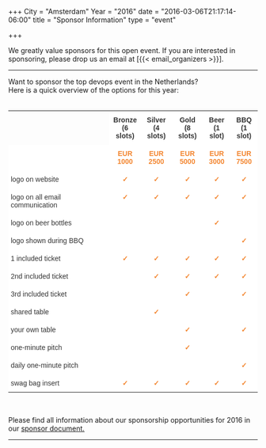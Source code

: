 +++
City = "Amsterdam"
Year = "2016"
date = "2016-03-06T21:17:14-06:00"
title = "Sponsor Information"
type = "event"

+++

<style type="text/css">
.tg  {
  border-collapse:collapse;
  border-spacing:0;
  border-color:#aaa;
}

.tg td{
  font-family:Arial, sans-serif;
  font-size:14px;
  padding:10px 5px;
  border-style:solid;
  border-width:1px;
  overflow:hidden;
  word-break:normal;
  border-color:#aaa;
  color:#333;
  background-color:#fff;
}

.tg th{
  font-family:Arial, sans-serif;
  font-size:14px;
  font-weight:normal;
  padding:10px 5px;
  border-style:solid;
  border-width:1px;
  overflow:hidden;
  word-break:normal;
  border-color:#aaa;
  color:#fff;
}

.tg .tg-4bw1{
  font-weight:bold;
  background-color:#ffffff;
  color:#333333;
  text-align:center;
  vertical-align:top;
  border-width:0px
}

.tg .tg-3we0{
  background-color:#ffffff;
  vertical-align:top
}

.tg .tg-yw4l{
  vertical-align:top;
  border-width:0px
}

.tg .tg-smki{
  font-weight:bold;
  color:#f38630;
  text-align:center;
  vertical-align:top;
  border-width:0px
}
</style>


We greatly value sponsors for this open event.  If you are interested in sponsoring, please drop us an email at [{{< email_organizers >}}].

<hr>

Want to sponsor the top devops event in the Netherlands?
<br>
Here is a quick overview of the options for this year:
<br>
<br>

<table class="tg">
  <tr>
    <th class="tg-yw4l"></th>
    <th class="tg-4bw1">Bronze<br>(6 slots)</th>
    <th class="tg-4bw1">Silver<br>(4 slots)</th>
    <th class="tg-4bw1">Gold<br>(8 slots)</th>
    <th class="tg-4bw1">Beer<br>(1 slot)</th>
    <th class="tg-4bw1">BBQ<br>(1 slot)</th>
  </tr>
  <tr>
    <td class="tg-yw4l"></td>
    <td class="tg-smki">EUR<br>1000</td>
    <td class="tg-smki">EUR<br>2500</td>
    <td class="tg-smki">EUR<br>5000</td>
    <td class="tg-smki">EUR<br>3000</td>
    <td class="tg-smki">EUR<br>7500</td>
  </tr>
  <tr>
    <td class="tg-yw4l">logo on website</td>
    <td class="tg-smki">✓</td>
    <td class="tg-smki">✓</td>
    <td class="tg-smki">✓</td>
    <td class="tg-smki">✓</td>
    <td class="tg-smki">✓</td>
  </tr>
  <tr>
    <td class="tg-yw4l">logo on all email communication</td>
    <td class="tg-smki">✓</td>
    <td class="tg-smki">✓</td>
    <td class="tg-smki">✓</td>
    <td class="tg-smki">✓</td>
    <td class="tg-smki">✓</td>
  </tr>
  <tr>
    <td class="tg-yw4l">logo on beer bottles</td>
    <td class="tg-smki"></td>
    <td class="tg-smki"></td>
    <td class="tg-smki"></td>
    <td class="tg-smki">✓</td>
    <td class="tg-smki"></td>
  </tr>
  <tr>
    <td class="tg-yw4l">logo shown during BBQ</td>
    <td class="tg-smki"></td>
    <td class="tg-smki"></td>
    <td class="tg-smki"></td>
    <td class="tg-smki"></td>
    <td class="tg-smki">✓</td>
  </tr>
  <tr>
    <td class="tg-yw4l">1 included ticket</td>
    <td class="tg-smki">✓</td>
    <td class="tg-smki">✓</td>
    <td class="tg-smki">✓</td>
    <td class="tg-smki">✓</td>
    <td class="tg-smki">✓</td>
  </tr>
  <tr>
    <td class="tg-yw4l">2nd included ticket</td>
    <td class="tg-smki"></td>
    <td class="tg-smki">✓</td>
    <td class="tg-smki">✓</td>
    <td class="tg-smki">✓</td>
    <td class="tg-smki">✓</td>
  </tr>
  <tr>
    <td class="tg-yw4l">3rd included ticket</td>
    <td class="tg-smki"></td>
    <td class="tg-smki"></td>
    <td class="tg-smki">✓</td>
    <td class="tg-smki"></td>
    <td class="tg-smki">✓</td>
  </tr>
  <tr>
    <td class="tg-yw4l">shared table</td>
    <td class="tg-smki"></td>
    <td class="tg-smki">✓</td>
    <td class="tg-smki"></td>
    <td class="tg-smki"></td>
    <td class="tg-smki"></td>
  </tr>
  <tr>
    <td class="tg-yw4l">your own table</td>
    <td class="tg-smki"></td>
    <td class="tg-smki"></td>
    <td class="tg-smki">✓</td>
    <td class="tg-smki"></td>
    <td class="tg-smki">✓</td>
  </tr>
  <tr>
    <td class="tg-yw4l">one-minute pitch</td>
    <td class="tg-smki"></td>
    <td class="tg-smki"></td>
    <td class="tg-smki">✓</td>
    <td class="tg-smki"></td>
    <td class="tg-smki"></td>
  </tr>
  <tr>
    <td class="tg-yw4l">daily one-minute pitch</td>
    <td class="tg-smki"></td>
    <td class="tg-smki"></td>
    <td class="tg-smki"></td>
    <td class="tg-smki"></td>
    <td class="tg-smki">✓</td>
  </tr>
  <tr>
    <td class="tg-yw4l">swag bag insert</td>
    <td class="tg-smki">✓</td>
    <td class="tg-smki">✓</td>
    <td class="tg-smki">✓</td>
    <td class="tg-smki">✓</td>
    <td class="tg-smki">✓</td>
  </tr>
</table>

<br>

Please find all information about our sponsorship opportunities for 2016 in our <a href="/events/2016-amsterdam/devopsdays_2016_-_sponsor_prospectus.pdf">sponsor document.</a>
<hr/>
